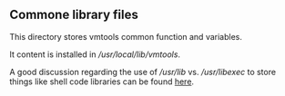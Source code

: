 ## Commone library files

This directory stores vmtools common function and variables.

It content is installed in */usr/local/lib/vmtools*.

A good discussion regarding the use of */usr/lib* vs. */usr/libexec* to store
things like shell code libraries can be found
[here](https://lists.debian.org/debian-devel/2005/05/msg00401.html).